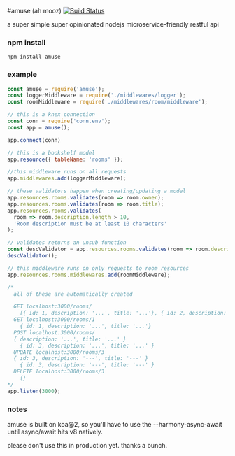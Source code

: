 #amuse (ah mooz)
[![Build Status](https://travis-ci.org/blueseph/amuse.svg?branch=master)](https://travis-ci.org/blueseph/amuse)

a super simple super opinionated nodejs microservice-friendly restful api

### npm install

`npm install amuse`

### example

```js
const amuse = require('amuse');
const loggerMiddleware = require('./middlewares/logger');
const roomMiddleware = require('./middlewares/room/middleware');

// this is a knex connection
const conn = require('conn.env');
const app = amuse();

app.connect(conn)

// this is a bookshelf model
app.resource({ tableName: 'rooms' });

//this middleware runs on all requests
app.middlewares.add(loggerMiddleware);

// these validators happen when creating/updating a model
app.resources.rooms.validates(room => room.owner);
app.resources.rooms.validates(room => room.title);
app.resources.rooms.validates(
  room => room.description.length > 10,
  'Room description must be at least 10 characters'
);

// validates returns an unsub function
const descValidator = app.resources.rooms.validates(room => room.description);
descValidator();

// this middleware runs on only requests to room resources
app.resources.rooms.middlewares.add(roomMiddleware);

/*
  all of these are automatically created

  GET localhost:3000/rooms/
    [{ id: 1, description: '...', title: '...'}, { id: 2, description: '...', title: '...'}]
  GET localhost:3000/rooms/1
    { id: 1, description: '...', title: '...'}
  POST localhost:3000/rooms/
  { description: '...', title: '...' }
    { id: 3, description: '...', title: '...' }
  UPDATE localhost:3000/rooms/3
  { id: 3, description: '---', title: '---' }
    { id: 3, description: '---', title: '---' }
  DELETE localhost:3000/rooms/3
    {}
*/
app.listen(3000);
```

### notes
amuse is built on koa@2, so you'll have to use the --harmony-async-await until async/await hits v8 natively.

please don't use this in production yet. thanks a bunch.
